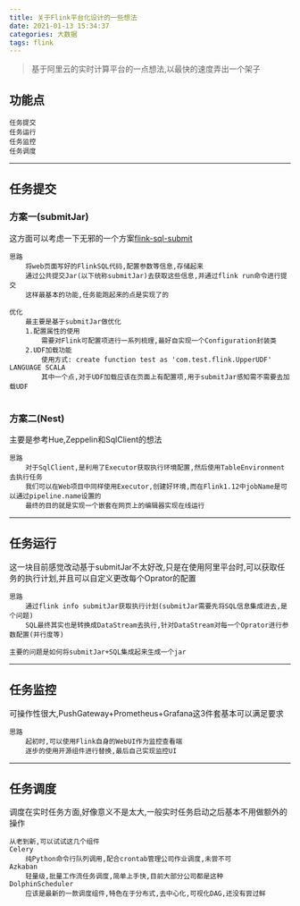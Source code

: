 ```yaml
---
title: 关于Flink平台化设计的一些想法
date: 2021-01-13 15:34:37
categories: 大数据
tags: flink
---
```


> 基于阿里云的实时计算平台的一点想法,以最快的速度弄出一个架子

<!-- more -->

## 功能点
```
任务提交
任务运行
任务监控
任务调度
```

---

## 任务提交
### 方案一(submitJar)
这方面可以考虑一下无邪的一个方案[flink-sql-submit](https://github.com/wuchong/flink-sql-submit)
```
思路
    将web页面写好的FlinkSQL代码,配置参数等信息,存储起来
    通过公共提交Jar(以下统称submitJar)去获取这些信息,并通过flink run命令进行提交
    这样最基本的功能,任务能跑起来的点是实现了的

优化
    最主要是基于submitJar做优化
    1.配置属性的使用
        需要对Flink可配置项进行一系列梳理,最好自实现一个Configuration封装类
    2.UDF加载功能
        使用方式: create function test as 'com.test.flink.UpperUDF' LANGUAGE SCALA
        其中一个点,对于UDF加载应该在页面上有配置项,用于submitJar感知需不需要去加载UDF
        
```

### 方案二(Nest)
主要是参考Hue,Zeppelin和SqlClient的想法
```
思路
    对于SqlClient,是利用了Executor获取执行环境配置,然后使用TableEnvironment去执行任务
    我们可以在Web项目中同样使用Executor,创建好环境,而在Flink1.12中jobName是可以通过pipeline.name设置的
    最终的目的就是实现一个嵌套在网页上的编辑器实现在线运行
```

---

## 任务运行

这一块目前感觉改动基于submitJar不太好改,只是在使用阿里平台时,可以获取任务的执行计划,并且可以自定义更改每个Oprator的配置
```
思路
    通过flink info submitJar获取执行计划(submitJar需要先将SQL信息集成进去,是个问题)
    SQL最终其实也是转换成DataStream去执行,针对DataStream对每一个Oprator进行参数配置(并行度等)

主要的问题是如何将submitJar+SQL集成起来生成一个jar
```

---

## 任务监控

可操作性很大,PushGateway+Prometheus+Grafana这3件套基本可以满足要求
```
思路
    起初时,可以使用Flink自身的WebUI作为监控查看端
    逐步的使用开源组件进行替换,最后自己实现监控UI
```

---

## 任务调度

调度在实时任务方面,好像意义不是太大,一般实时任务启动之后基本不用做额外的操作
```
从老到新,可以试试这几个组件
Celery
    纯Python命令行队列调用,配合crontab管理公司作业调度,未尝不可
Azkaban
    轻量级,批量工作流任务调度,简单上手快,目前大部分公司都是这种
DolphinScheduler
    应该是最新的一款调度组件,特色在于分布式,去中心化,可视化DAG,还没有尝过鲜
```